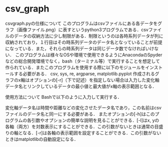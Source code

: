 # csv_graph
csvgraph.pyの仕様について
このプログラムはcsvファイルにある各データをグラフ（画像ファイル.png）に表すというpython3プログラムである．csvファイルのデータの収納方法に少し制限がある．制限というのは各時系列データが列に収納されており，１行目はその時系列データのデータ名となっていることが前提になっている．また，それらの時系列データは同じデータ数でなければいけない．
このプログラムは様々なOSや環境で使用できるようにAnacondaのSpyderなどの総合開発環境でなく，bash（ターミナル等）で実行することを想定して作られている．またこのプログラムを使用する際に以下のモジュールをインストールする必要がある．
csv, sys, re, argparse, matplotlib.pyplot
作成されるグラフのx軸はオプションの[-r]（下で記述）を指定しない場合は入力した変化軸データ名とリンクしているデータの最小値と最大値がx軸の表示範囲となる．

使用方法について
  Bashで以下のように入力して実行する．

変化軸データ名は時間や距離などの変化させたデータ名であり，この名前はcsvファイルのデータ名と同一にする必要がある．
またオプションの[-h]はこのプログラムの各引数やオプションの簡単な説明を見ることができる．[-l]はx, yの各軸（両方）を対数表示にすることができる．この引数がないときは通常の目盛りの軸となる．[-r]は各軸の表示範囲を設定することができる．この引数がないときはmatplotlibの自動設定になる． 
